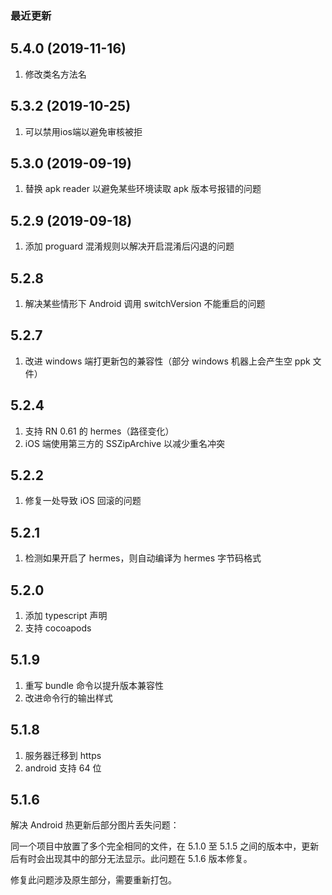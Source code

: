 ### 最近更新

## 5.4.0 (2019-11-16)

1. 修改类名方法名

## 5.3.2 (2019-10-25)

1. 可以禁用ios端以避免审核被拒

## 5.3.0 (2019-09-19)

1. 替换 apk reader 以避免某些环境读取 apk 版本号报错的问题

## 5.2.9 (2019-09-18)

1. 添加 proguard 混淆规则以解决开启混淆后闪退的问题

## 5.2.8

1. 解决某些情形下 Android 调用 switchVersion 不能重启的问题

## 5.2.7

1. 改进 windows 端打更新包的兼容性（部分 windows 机器上会产生空 ppk 文件）

## 5.2.4

1. 支持 RN 0.61 的 hermes（路径变化）
2. iOS 端使用第三方的 SSZipArchive 以减少重名冲突

## 5.2.2

1. 修复一处导致 iOS 回滚的问题

## 5.2.1

1. 检测如果开启了 hermes，则自动编译为 hermes 字节码格式

## 5.2.0

1. 添加 typescript 声明
2. 支持 cocoapods

## 5.1.9

1. 重写 bundle 命令以提升版本兼容性
2. 改进命令行的输出样式

## 5.1.8

1. 服务器迁移到 https
2. android 支持 64 位

## 5.1.6

解决 Android 热更新后部分图片丢失问题：

同一个项目中放置了多个完全相同的文件，在 5.1.0 至 5.1.5 之间的版本中，更新后有时会出现其中的部分无法显示。此问题在 5.1.6 版本修复。

修复此问题涉及原生部分，需要重新打包。

